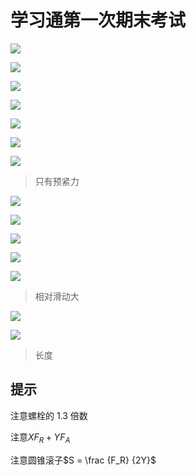 # 学习通第一次期末考试

![](assets/2022-06-05-00-42-04.png)

![](assets/2022-06-05-00-42-53.png)

![](assets/2022-06-05-00-43-03.png)

![](assets/2022-06-05-00-43-40.png)

![](assets/2022-06-05-00-44-30.png)

![](assets/2022-06-05-00-44-41.png)

![](assets/2022-06-05-00-45-13.png)

> 只有预紧力

![](assets/2022-06-05-00-48-20.png)

![](assets/2022-06-05-00-51-10.png)

![](assets/2022-06-05-00-51-22.png)

![](assets/2022-06-05-00-51-44.png)

![](assets/2022-06-05-00-52-02.png)

> 相对滑动大

![](assets/2022-06-05-00-52-22.png)

![](assets/2022-06-05-00-52-40.png)

> 长度

## 提示

注意螺栓的 1.3 倍数

注意$XF_R + Y F_A$

注意圆锥滚子$S = \frac {F_R} {2Y}$
